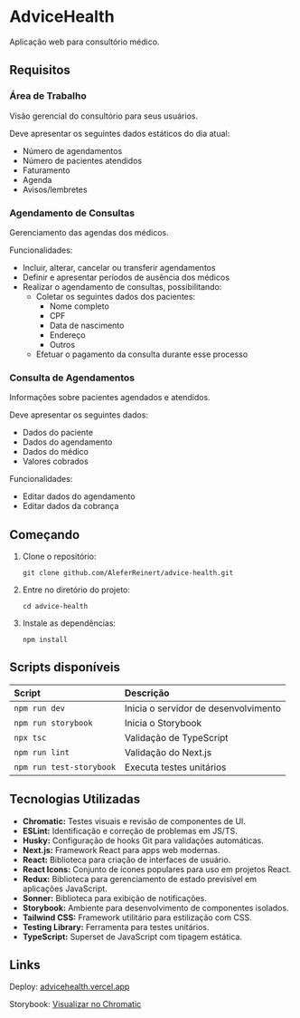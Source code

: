 # AdviceHealth

Aplicação web para consultório médico.

## Requisitos

### Área de Trabalho

Visão gerencial do consultório para seus usuários.

Deve apresentar os seguintes dados estáticos do dia atual:

- Número de agendamentos
- Número de pacientes atendidos
- Faturamento
- Agenda
- Avisos/lembretes

### Agendamento de Consultas

Gerenciamento das agendas dos médicos.

Funcionalidades:

- Incluir, alterar, cancelar ou transferir agendamentos
- Definir e apresentar períodos de ausência dos médicos
- Realizar o agendamento de consultas, possibilitando:
  - Coletar os seguintes dados dos pacientes:
    - Nome completo
    - CPF
    - Data de nascimento
    - Endereço
    - Outros
  - Efetuar o pagamento da consulta durante esse processo

### Consulta de Agendamentos

Informações sobre pacientes agendados e atendidos.

Deve apresentar os seguintes dados:

- Dados do paciente
- Dados do agendamento
- Dados do médico
- Valores cobrados

Funcionalidades:

- Editar dados do agendamento
- Editar dados da cobrança

## Começando

1. Clone o repositório:
   ```
   git clone github.com/AleferReinert/advice-health.git
   ```
2. Entre no diretório do projeto:
   ```
   cd advice-health
   ```
3. Instale as dependências:
   ```
   npm install
   ```

## Scripts disponíveis

| Script                   | Descrição                            |
| :----------------------- | :----------------------------------- |
| `npm run dev`            | Inicia o servidor de desenvolvimento |
| `npm run storybook`      | Inicia o Storybook                   |
| `npx tsc`                | Validação de TypeScript              |
| `npm run lint`           | Validação do Next.js                 |
| `npm run test-storybook` | Executa testes unitários             |

## Tecnologias Utilizadas

- **Chromatic:** Testes visuais e revisão de componentes de UI.
- **ESLint:** Identificação e correção de problemas em JS/TS.
- **Husky:** Configuração de hooks Git para validações automáticas.
- **Next.js:** Framework React para apps web modernas.
- **React:** Biblioteca para criação de interfaces de usuário.
- **React Icons:** Conjunto de ícones populares para uso em projetos React.
- **Redux:** Biblioteca para gerenciamento de estado previsível em aplicações JavaScript.
- **Sonner:** Biblioteca para exibição de notificações.
- **Storybook:** Ambiente para desenvolvimento de componentes isolados.
- **Tailwind CSS:** Framework utilitário para estilização com CSS.
- **Testing Library:** Ferramenta para testes unitários.
- **TypeScript:** Superset de JavaScript com tipagem estática.

## Links

Deploy: [advicehealth.vercel.app](https://advicehealth.vercel.app)

Storybook: [Visualizar no Chromatic](https://main--67620d8560ad19d1f017f00f.chromatic.com)

